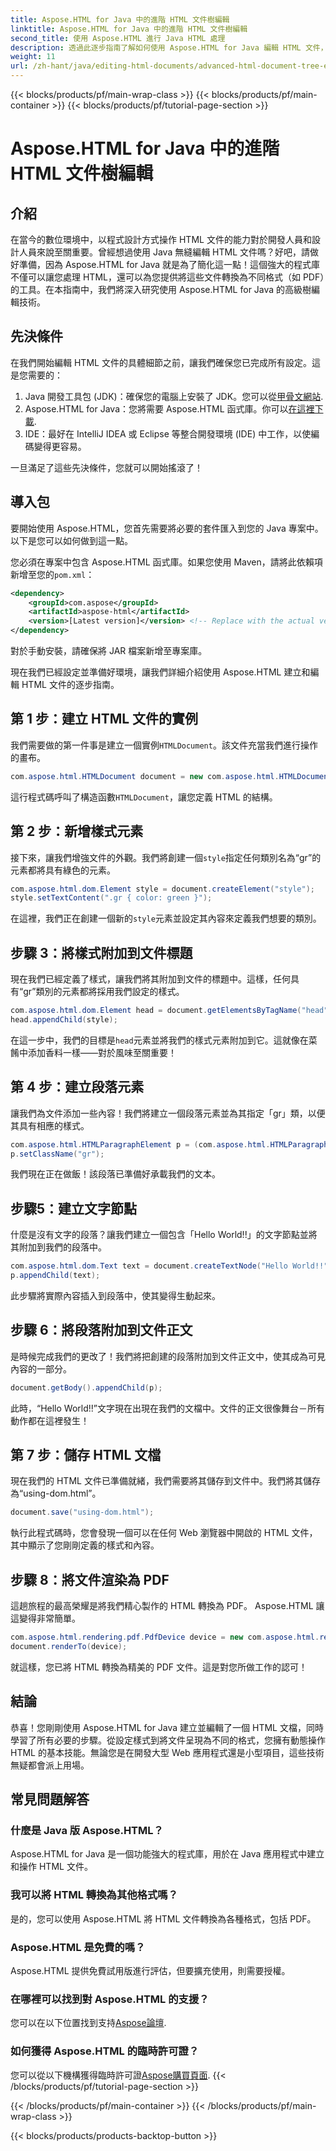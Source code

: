 ```yaml
---
title: Aspose.HTML for Java 中的進階 HTML 文件樹編輯
linktitle: Aspose.HTML for Java 中的進階 HTML 文件樹編輯
second_title: 使用 Aspose.HTML 進行 Java HTML 處理
description: 透過此逐步指南了解如何使用 Aspose.HTML for Java 編輯 HTML 文件，包括建立樣式、段落和轉換為 PDF。
weight: 11
url: /zh-hant/java/editing-html-documents/advanced-html-document-tree-editing/
---
```


{{< blocks/products/pf/main-wrap-class >}}
{{< blocks/products/pf/main-container >}}
{{< blocks/products/pf/tutorial-page-section >}}

# Aspose.HTML for Java 中的進階 HTML 文件樹編輯

## 介紹

在當今的數位環境中，以程式設計方式操作 HTML 文件的能力對於開發人員和設計人員來說至關重要。曾經想過使用 Java 無縫編輯 HTML 文件嗎？好吧，請做好準備，因為 Aspose.HTML for Java 就是為了簡化這一點！這個強大的程式庫不僅可以讓您處理 HTML，還可以為您提供將這些文件轉換為不同格式（如 PDF）的工具。在本指南中，我們將深入研究使用 Aspose.HTML for Java 的高級樹編輯技術。

## 先決條件

在我們開始編輯 HTML 文件的具體細節之前，讓我們確保您已完成所有設定。這是您需要的：
1.  Java 開發工具包 (JDK)：確保您的電腦上安裝了 JDK。您可以從[甲骨文網站](https://www.oracle.com/java/technologies/javase-jdk11-downloads.html).
2. Aspose.HTML for Java：您將需要 Aspose.HTML 函式庫。你可以[在這裡下載](https://releases.aspose.com/html/java/).
3. IDE：最好在 IntelliJ IDEA 或 Eclipse 等整合開發環境 (IDE) 中工作，以使編碼變得更容易。

一旦滿足了這些先決條件，您就可以開始搖滾了！

## 導入包
要開始使用 Aspose.HTML，您首先需要將必要的套件匯入到您的 Java 專案中。以下是您可以如何做到這一點。

您必須在專案中包含 Aspose.HTML 函式庫。如果您使用 Maven，請將此依賴項新增至您的`pom.xml`：

```xml
<dependency>
    <groupId>com.aspose</groupId>
    <artifactId>aspose-html</artifactId>
    <version>[Latest version]</version> <!-- Replace with the actual version -->
</dependency>
```

對於手動安裝，請確保將 JAR 檔案新增至專案庫。

現在我們已經設定並準備好環境，讓我們詳細介紹使用 Aspose.HTML 建立和編輯 HTML 文件的逐步指南。

## 第 1 步：建立 HTML 文件的實例

我們需要做的第一件事是建立一個實例`HTMLDocument`。該文件充當我們進行操作的畫布。

```java
com.aspose.html.HTMLDocument document = new com.aspose.html.HTMLDocument();
```

這行程式碼呼叫了構造函數`HTMLDocument`，讓您定義 HTML 的結構。

## 第 2 步：新增樣式元素

接下來，讓我們增強文件的外觀。我們將創建一個`style`指定任何類別名為“gr”的元素都將具有綠色的元素。

```java
com.aspose.html.dom.Element style = document.createElement("style");
style.setTextContent(".gr { color: green }");
```

在這裡，我們正在創建一個新的`style`元素並設定其內容來定義我們想要的類別。

## 步驟 3：將樣式附加到文件標題

現在我們已經定義了樣式，讓我們將其附加到文件的標題中。這樣，任何具有“gr”類別的元素都將採用我們設定的樣式。

```java
com.aspose.html.dom.Element head = document.getElementsByTagName("head").get_Item(0);
head.appendChild(style);
```

在這一步中，我們的目標是`head`元素並將我們的樣式元素附加到它。這就像在菜餚中添加香料一樣——對於風味至關重要！

## 第 4 步：建立段落元素

讓我們為文件添加一些內容！我們將建立一個段落元素並為其指定「gr」類，以便其具有相應的樣式。

```java
com.aspose.html.HTMLParagraphElement p = (com.aspose.html.HTMLParagraphElement) document.createElement("p");
p.setClassName("gr");
```

我們現在正在做飯！該段落已準備好承載我們的文本。

## 步驟5：建立文字節點

什麼是沒有文字的段落？讓我們建立一個包含「Hello World!!」的文字節點並將其附加到我們的段落中。

```java
com.aspose.html.dom.Text text = document.createTextNode("Hello World!!");
p.appendChild(text);
```

此步驟將實際內容插入到段落中，使其變得生動起來。

## 步驟 6：將段落附加到文件正文

是時候完成我們的更改了！我們將把創建的段落附加到文件正文中，使其成為可見內容的一部分。

```java
document.getBody().appendChild(p);
```

此時，“Hello World!!”文字現在出現在我們的文檔中。文件的正文很像舞台－所有動作都在這裡發生！

## 第 7 步：儲存 HTML 文檔

現在我們的 HTML 文件已準備就緒，我們需要將其儲存到文件中。我們將其儲存為“using-dom.html”。

```java
document.save("using-dom.html");
```

執行此程式碼時，您會發現一個可以在任何 Web 瀏覽器中開啟的 HTML 文件，其中顯示了您剛剛定義的樣式和內容。

## 步驟 8：將文件渲染為 PDF

這趟旅程的最高榮耀是將我們精心製作的 HTML 轉換為 PDF。 Aspose.HTML 讓這變得非常簡單。

```java
com.aspose.html.rendering.pdf.PdfDevice device = new com.aspose.html.rendering.pdf.PdfDevice("using-dom.pdf");
document.renderTo(device);
```

就這樣，您已將 HTML 轉換為精美的 PDF 文件。這是對您所做工作的認可！

## 結論
恭喜！您剛剛使用 Aspose.HTML for Java 建立並編輯了一個 HTML 文檔，同時學習了所有必要的步驟。從設定樣式到將文件呈現為不同的格式，您擁有動態操作 HTML 的基本技能。無論您是在開發大型 Web 應用程式還是小型項目，這些技術無疑都會派上用場。


## 常見問題解答

### 什麼是 Java 版 Aspose.HTML？
Aspose.HTML for Java 是一個功能強大的程式庫，用於在 Java 應用程式中建立和操作 HTML 文件。
### 我可以將 HTML 轉換為其他格式嗎？
是的，您可以使用 Aspose.HTML 將 HTML 文件轉換為各種格式，包括 PDF。
### Aspose.HTML 是免費的嗎？
Aspose.HTML 提供免費試用版進行評估，但要擴充使用，則需要授權。
### 在哪裡可以找到對 Aspose.HTML 的支援？
您可以在以下位置找到支持[Aspose論壇](https://forum.aspose.com/c/html/29).
### 如何獲得 Aspose.HTML 的臨時許可證？
您可以從以下機構獲得臨時許可證[Aspose購買頁面](https://purchase.aspose.com/temporary-license/).
{{< /blocks/products/pf/tutorial-page-section >}}

{{< /blocks/products/pf/main-container >}}
{{< /blocks/products/pf/main-wrap-class >}}

{{< blocks/products/products-backtop-button >}}
